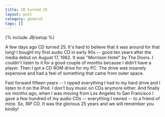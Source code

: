 ```yaml
---
title: CD turned 25
layout: post
category: general
tags: []
---
```

{% include JB/setup %}

A few days ago CD turned 25. It's hard to believe that it was around for
that long! I bought my first audio CD in early 90s -- good ten years
after the media debut on August 17, 1982. It was "Morrison Hotel" by The
Doors. I couldn't listen to it for a good couple of months because I
didn't have a player. Then I got a CD ROM drive for my PC. The drive was
insanely expensive and had a feel of something that came from outer
space.

Fast forward fifteen years -- I ripped everything I had to my hard drive
and I listen to it on the iPod. I don't buy music on CDs anymore either.
And finally six months ago, when I was moving from Los Angeles to San
Francisco I gave a few hundred of my audio CDs -- everything I owned --
to a friend of mine. So, RIP CD. It was the glorious 25 years and we
will remember you kindly!
